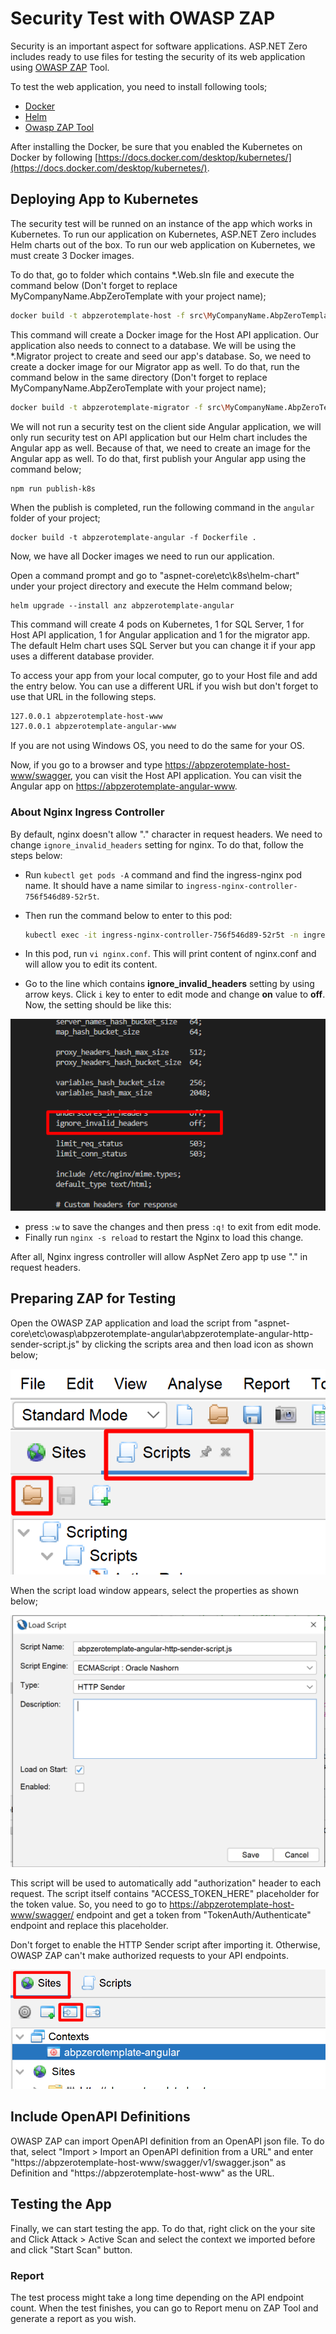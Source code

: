 # Security Test with OWASP ZAP

Security is an important aspect for software applications. ASP.NET Zero includes ready to use files for testing the security of its web application using [OWASP ZAP](https://www.zaproxy.org/) Tool.

To test the web application, you need to install following tools;

* [Docker](https://www.docker.com/)
* [Helm](https://helm.sh/)
* [Owasp ZAP Tool](https://www.zaproxy.org/)

After installing the Docker, be sure that you enabled the Kubernetes on Docker by following [https://docs.docker.com/desktop/kubernetes/](https://docs.docker.com/desktop/kubernetes/). 

## Deploying App to Kubernetes

The security test will be runned on an instance of the app which works in Kubernetes. To run our application on Kubernetes, ASP.NET Zero includes Helm charts out of the box. To run our web application on Kubernetes, we must create 3 Docker images. 

To do that, go to folder which contains *.Web.sln file and execute the command below (Don't forget to replace MyCompanyName.AbpZeroTemplate with your project name);

```bash
docker build -t abpzerotemplate-host -f src\MyCompanyName.AbpZeroTemplate.Web.Host\Dockerfile .
```

This command will create a Docker image for the Host API application. Our application also needs to connect to a database. We will be using the *.Migrator project to create and seed our app's database. So, we need to create a docker image for our Migrator app as well. To do that, run the command below in the same directory (Don't forget to replace MyCompanyName.AbpZeroTemplate with your project name);

```bash
docker build -t abpzerotemplate-migrator -f src\MyCompanyName.AbpZeroTemplate.Migrator\Dockerfile .
```

We will not run a security test on the client side Angular application, we will only run security test on API application but our Helm chart includes the Angular app as well. Because of that, we need to create an image for the Angular app as well. To do that, first publish your Angular app using the command below;

````
npm run publish-k8s
````

When the publish is completed, run the following command in the ```angular``` folder of your project;

````
docker build -t abpzerotemplate-angular -f Dockerfile . 
````

Now, we have all Docker images we need to run our application.

Open a command prompt and go to "aspnet-core\etc\k8s\helm-chart" under your project directory and execute the Helm command below;

```
helm upgrade --install anz abpzerotemplate-angular
```

This command will create 4 pods on Kubernetes, 1 for SQL Server, 1 for Host API application, 1 for Angular application and 1 for the migrator app. The default Helm chart uses SQL Server but you can change it if your app uses a different database provider.

To access your app from your local computer, go to your Host file and add the entry below. You can use a different URL if you wish but don't forget to use that URL in the following steps.

```bash
127.0.0.1 abpzerotemplate-host-www
127.0.0.1 abpzerotemplate-angular-www
```

If you are not using Windows OS, you need to do the same for your OS.

Now, if you go to a browser and type [https://abpzerotemplate-host-www/swagger](https://abpzerotemplate-host-www/swagger), you can visit the Host API application. You can visit the Angular app on  [https://abpzerotemplate-angular-www](https://abpzerotemplate-angular-www).

### About Nginx Ingress Controller

By default, nginx doesn't allow "." character in request headers. We need to change ```ignore_invalid_headers``` setting for nginx. To do that, follow the steps below:

- Run ```kubectl get pods -A``` command and find the ingress-nginx pod name. It should have a name similar to ```ingress-nginx-controller-756f546d89-52r5t```.

- Then run the command below to enter to this pod:

  ```bash
  kubectl exec -it ingress-nginx-controller-756f546d89-52r5t -n ingress-nginx sh
  ```

- In this pod, run ```vi nginx.conf```. This will print content of nginx.conf and will allow you to edit its content.

- Go to the line which contains **ignore_invalid_headers** setting by using arrow keys. Click ```i``` key to enter to edit mode and change **on** value to **off**. Now, the setting should be like this:



<img src="images/nginx-ingress-ignore-invalid-headers.png" alt="Nginx ignore-invalid-headers." class="thumbnail" />

* press ```:w``` to save the changes and then press ```:q!``` to exit from edit mode.
* Finally run ```nginx -s reload``` to restart the Nginx to load this change.

After all, Nginx ingress controller will allow AspNet Zero app tp use "." in request headers.


## Preparing ZAP for Testing

Open the OWASP ZAP application and load the script from "aspnet-core\etc\owasp\abpzerotemplate-angular\abpzerotemplate-angular-http-sender-script.js" by clicking the scripts area and then load icon as shown below;

<img src="images/owas-zap-load-script-angular.png" alt="Load Zest Script" class="thumbnail" />

When the script load window appears, select the properties as shown below;

<img src="images/owas-zap-load-script-angular-props.png" alt="Load Zest Script Properties" class="thumbnail" />

This script will be used to automatically add "authorization" header to each request. The script itself contains "ACCESS_TOKEN_HERE" placeholder for the token value. So, you need to go to [https://abpzerotemplate-host-www/swagger/](https://abpzerotemplate-host-www/swagger/) endpoint and get a token from "TokenAuth/Authenticate" endpoint and replace this placeholder.

Don't forget to enable the HTTP Sender script after importing it. Otherwise, OWASP ZAP can't make authorized requests to your API endpoints.

<img src="images/owas-zap-load-context-angular.png" alt="Load OWASP Context" class="thumbnail" />





## Include OpenAPI Definitions

OWASP ZAP can import OpenAPI definition from an OpenAPI json file. To do that, select "Import > Import an OpenAPI definition from a URL" and enter "https://abpzerotemplate-host-www/swagger/v1/swagger.json" as Definition and "https://abpzerotemplate-host-www" as the URL.

## Testing the App

Finally, we can start testing the app. To do that, right click on the your site and Click Attack > Active Scan and select the context we imported before and click "Start Scan" button.

### Report

The test process might take a long time depending on the API endpoint count. When the test finishes, you can go to Report menu on ZAP Tool and generate a report as you wish.

